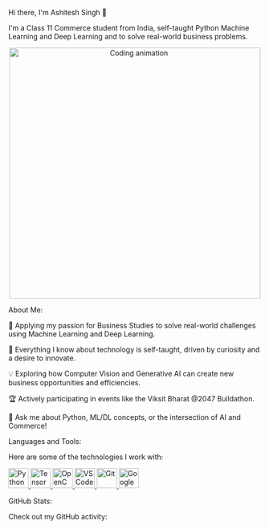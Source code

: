 Hi there, I'm Ashitesh Singh 👋

I'm a Class 11 Commerce student from India, self-taught Python Machine Learning and Deep Learning and  to solve real-world business problems.

<p align="center">
<img src="URL_to_your_cool_banner_or_coding_image.gif" alt="Coding animation" width="500"/>
<!-- Optional: Find a cool GIF/image, upload it to this repo, and put the path here -->
</p>

About Me:

🔭 Applying my passion for Business Studies to solve real-world challenges using Machine Learning and Deep Learning.

🌱 Everything I know about technology is self-taught, driven by curiosity and a desire to innovate.

💡 Exploring how Computer Vision and Generative AI can create new business opportunities and efficiencies.

🏆 Actively participating in events like the Viksit Bharat @2047 Buildathon.

🤔 Ask me about Python, ML/DL concepts, or the intersection of AI and Commerce!

Languages and Tools:

Here are some of the technologies I work with:

<p align="left">
<a href="https://www.python.org" target="_blank" rel="noreferrer"> <img src="URL_to_Python_Icon" alt="Python" width="40" height="40"/> </a>
<a href="https://www.tensorflow.org" target="_blank" rel="noreferrer"> <img src="URL_to_TensorFlow_Icon" alt="TensorFlow" width="40" height="40"/> </a>
<a href="https://opencv.org/" target="_blank" rel="noreferrer"> <img src="URL_to_OpenCV_Icon" alt="OpenCV" width="40" height="40"/> </a>
<a href="https://code.visualstudio.com/" target="_blank" rel="noreferrer"> <img src="URL_to_VSCode_Icon" alt="VS Code" width="40" height="40"/> </a>
<a href="https://git-scm.com/" target="_blank" rel="noreferrer"> <img src="URL_to_Git_Icon" alt="Git" width="40" height="40"/> </a>
<a href="https://colab.research.google.com/" target="_blank" rel="noreferrer"> <img src="URL_to_GoogleColab_Icon" alt="Google Colab" width="40" height="40"/> </a>
<!-- Find icon URLs (e.g., from simpleicons.org) and replace the src="..." values -->
<!-- Example: https://www.google.com/search?q=https://raw.githubusercontent.com/devicons/devicon/master/icons/python/python-original.svg -->
</p>

GitHub Stats:

Check out my GitHub activity:

<!-- These stats will automatically update based on your GitHub
